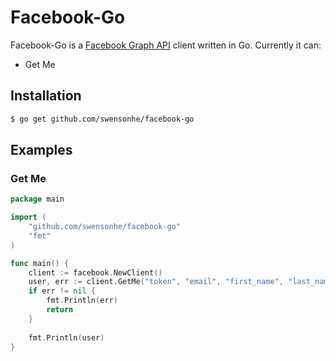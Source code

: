# Facebook-Go

Facebook-Go is a [Facebook Graph API](https://developers.facebook.com/docs/graph-api) client written in Go. Currently it can:

- Get Me

## Installation

```bash
$ go get github.com/swensonhe/facebook-go
```

## Examples

### Get Me

```go
package main

import (
    "github.com/swensonhe/facebook-go"
    "fmt"
)

func main() {
    client := facebook.NewClient()
    user, err := client.GetMe("token", "email", "first_name", "last_name", "id")
    if err != nil {
        fmt.Println(err)
        return
    }
    
    fmt.Println(user)
}

```
